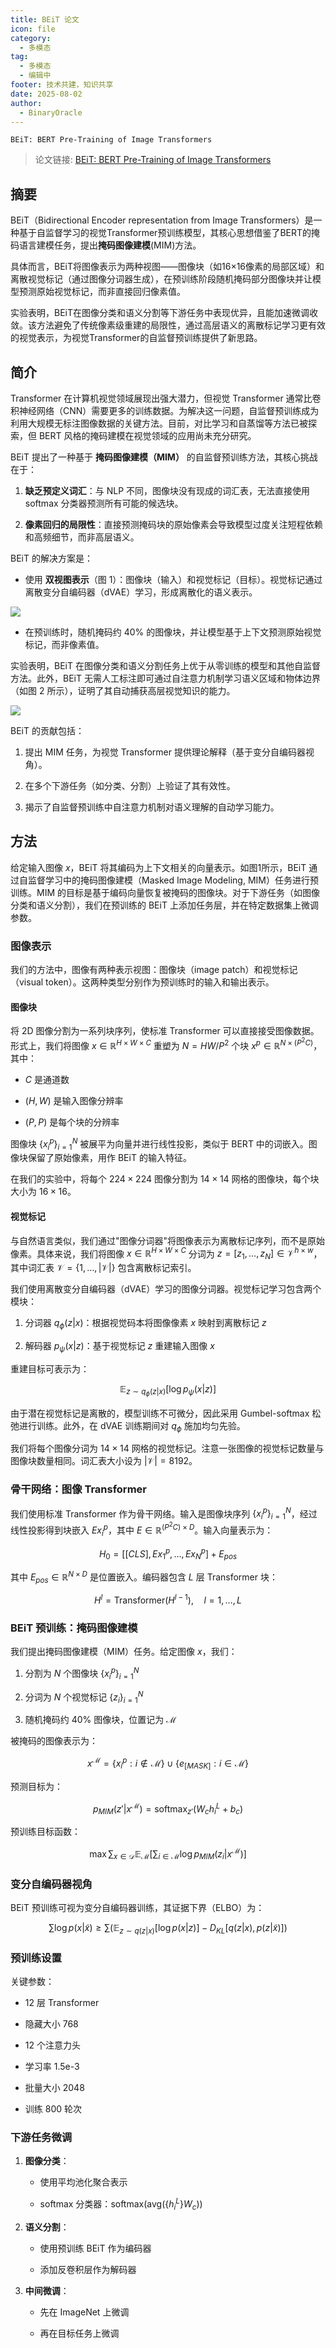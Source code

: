 ```yaml
---
title: BEiT 论文
icon: file
category:
  - 多模态
tag:
  - 多模态
  - 编辑中
footer: 技术共建，知识共享
date: 2025-08-02
author:
  - BinaryOracle
---
```


`BEiT: BERT Pre-Training of Image Transformers` 

<!-- more -->

> 论文链接: [BEiT: BERT Pre-Training of Image Transformers](https://arxiv.org/abs/2106.08254)

## 摘要

BEiT（Bidirectional Encoder representation from Image Transformers）是一种基于自监督学习的视觉Transformer预训练模型，其核心思想借鉴了BERT的掩码语言建模任务，提出**掩码图像建模**(MIM)方法。

具体而言，BEiT将图像表示为两种视图——图像块（如16×16像素的局部区域）和离散视觉标记（通过图像分词器生成），在预训练阶段随机掩码部分图像块并让模型预测原始视觉标记，而非直接回归像素值。

实验表明，BEiT在图像分类和语义分割等下游任务中表现优异，且能加速微调收敛。该方法避免了传统像素级重建的局限性，通过高层语义的离散标记学习更有效的视觉表示，为视觉Transformer的自监督预训练提供了新思路。

## 简介

Transformer 在计算机视觉领域展现出强大潜力，但视觉 Transformer 通常比卷积神经网络（CNN）需要更多的训练数据。为解决这一问题，自监督预训练成为利用大规模无标注图像数据的关键方法。目前，对比学习和自蒸馏等方法已被探索，但 BERT 风格的掩码建模在视觉领域的应用尚未充分研究。  

BEiT 提出了一种基于 **掩码图像建模（MIM）** 的自监督预训练方法，其核心挑战在于：  

1. **缺乏预定义词汇**：与 NLP 不同，图像块没有现成的词汇表，无法直接使用 softmax 分类器预测所有可能的候选块。  

2. **像素回归的局限性**：直接预测掩码块的原始像素会导致模型过度关注短程依赖和高频细节，而非高层语义。  

BEiT 的解决方案是：  

- 使用 **双视图表示**（图 1）：图像块（输入）和视觉标记（目标）。视觉标记通过离散变分自编码器（dVAE）学习，形成离散化的语义表示。  

![](BEiT/1.png)

- 在预训练时，随机掩码约 40% 的图像块，并让模型基于上下文预测原始视觉标记，而非像素值。  

实验表明，BEiT 在图像分类和语义分割任务上优于从零训练的模型和其他自监督方法。此外，BEiT 无需人工标注即可通过自注意力机制学习语义区域和物体边界（如图 2 所示），证明了其自动捕获高层视觉知识的能力。  

![](BEiT/2.png)

BEiT 的贡献包括：  

1. 提出 MIM 任务，为视觉 Transformer 提供理论解释（基于变分自编码器视角）。  

2. 在多个下游任务（如分类、分割）上验证了其有效性。  

3. 揭示了自监督预训练中自注意力机制对语义理解的自动学习能力。

## 方法

给定输入图像 $x$，BEiT 将其编码为上下文相关的向量表示。如图1所示，BEiT 通过自监督学习中的掩码图像建模（Masked Image Modeling, MIM）任务进行预训练。MIM 的目标是基于编码向量恢复被掩码的图像块。对于下游任务（如图像分类和语义分割），我们在预训练的 BEiT 上添加任务层，并在特定数据集上微调参数。

### 图像表示

我们的方法中，图像有两种表示视图：图像块（image patch）和视觉标记（visual token）。这两种类型分别作为预训练时的输入和输出表示。

#### 图像块

将 2D 图像分割为一系列块序列，使标准 Transformer 可以直接接受图像数据。形式上，我们将图像 $x \in \mathbb{R}^{H \times W \times C}$ 重塑为 $N = HW/P^2$ 个块 $x^p \in \mathbb{R}^{N \times (P^2 C)}$，其中：

- $C$ 是通道数

- $(H,W)$ 是输入图像分辨率

- $(P,P)$ 是每个块的分辨率

图像块 $\{x_i^p\}_{i=1}^N$ 被展平为向量并进行线性投影，类似于 BERT 中的词嵌入。图像块保留了原始像素，用作 BEiT 的输入特征。

在我们的实验中，将每个 $224 \times 224$ 图像分割为 $14 \times 14$ 网格的图像块，每个块大小为 $16 \times 16$。

#### 视觉标记

与自然语言类似，我们通过"图像分词器"将图像表示为离散标记序列，而不是原始像素。具体来说，我们将图像 $x \in \mathbb{R}^{H \times W \times C}$ 分词为 $z = [z_1, \ldots, z_N] \in \mathcal{V}^{h \times w}$，其中词汇表 $\mathcal{V} = \{1, \ldots, |\mathcal{V}|\}$ 包含离散标记索引。

我们使用离散变分自编码器（dVAE）学习的图像分词器。视觉标记学习包含两个模块：

1. 分词器 $q_\phi(z|x)$：根据视觉码本将图像像素 $x$ 映射到离散标记 $z$

2. 解码器 $p_\psi(x|z)$：基于视觉标记 $z$ 重建输入图像 $x$

重建目标可表示为：

$$
\mathbb{E}_{z \sim q_\phi(z|x)}[\log p_\psi(x|z)]
$$

由于潜在视觉标记是离散的，模型训练不可微分，因此采用 Gumbel-softmax 松弛进行训练。此外，在 dVAE 训练期间对 $q_\phi$ 施加均匀先验。

我们将每个图像分词为 $14 \times 14$ 网格的视觉标记。注意一张图像的视觉标记数量与图像块数量相同。词汇表大小设为 $|\mathcal{V}| = 8192$。

### 骨干网络：图像 Transformer

我们使用标准 Transformer 作为骨干网络。输入是图像块序列 $\{x_i^p\}_{i=1}^N$，经过线性投影得到块嵌入 $Ex_i^p$，其中 $E \in \mathbb{R}^{(P^2 C) \times D}$。输入向量表示为：

$$
H_0 = [[CLS], Ex_1^p, \ldots, Ex_N^p] + E_{pos}
$$

其中 $E_{pos} \in \mathbb{R}^{N \times D}$ 是位置嵌入。编码器包含 $L$ 层 Transformer 块：

$$
H^l = \text{Transformer}(H^{l-1}), \quad l=1,\ldots,L
$$

### BEiT 预训练：掩码图像建模

我们提出掩码图像建模（MIM）任务。给定图像 $x$，我们：

1. 分割为 $N$ 个图像块 $\{x_i^p\}_{i=1}^N$

2. 分词为 $N$ 个视觉标记 $\{z_i\}_{i=1}^N$

3. 随机掩码约 40% 图像块，位置记为 $\mathcal{M}$

被掩码的图像表示为：

$$
x^\mathcal{M} = \{x_i^p : i \notin \mathcal{M}\} \cup \{e_{[MASK]} : i \in \mathcal{M}\}
$$

预测目标为：

$$
p_{MIM}(z'|x^\mathcal{M}) = \text{softmax}_{z'}(W_c h_i^L + b_c)
$$

预训练目标函数：

$$
\max \sum_{x \in \mathcal{D}} \mathbb{E}_\mathcal{M} \left[ \sum_{i \in \mathcal{M}} \log p_{MIM}(z_i|x^\mathcal{M}) \right]
$$

### 变分自编码器视角

BEiT 预训练可视为变分自编码器训练，其证据下界（ELBO）为：

$$
\sum \log p(x|\tilde{x}) \geq \sum \left( \mathbb{E}_{z \sim q(z|x)}[\log p(x|z)] - D_{KL}[q(z|x), p(z|\tilde{x})] \right)
$$

### 预训练设置

关键参数：

- 12 层 Transformer

- 隐藏大小 768

- 12 个注意力头

- 学习率 1.5e-3

- 批量大小 2048

- 训练 800 轮次

### 下游任务微调

1. **图像分类**：

   - 使用平均池化聚合表示

   - softmax 分类器：$\text{softmax}(\text{avg}(\{h_i^L\}W_c))$

2. **语义分割**：

   - 使用预训练 BEiT 作为编码器

   - 添加反卷积层作为解码器

3. **中间微调**：

   - 先在 ImageNet 上微调

   - 再在目标任务上微调

   